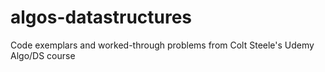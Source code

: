 # algos-datastructures
Code exemplars and worked-through problems from Colt Steele's Udemy Algo/DS course
